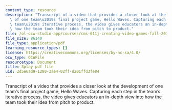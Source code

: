 ```yaml
---
content_type: resource
description: "Transcript of a video that provides a closer look at the development\
  \ of one team\u2019s final project game, Hello Waves. Capturing each step in the\
  \ team\u2019s iterative process, the video gives educators an in-depth view into\
  \ how the team took their idea from pitch to product."
file: /ol-ocw-studio-app/courses/cms-611j-creating-video-games-fall-2014/2d5e6ad912803ae402ffd201ffd3fe84_lxpXowuUdKw.pdf
file_size: 86140
file_type: application/pdf
learning_resource_types: []
license: https://creativecommons.org/licenses/by-nc-sa/4.0/
ocw_type: OCWFile
resourcetype: Document
title: 3play pdf file
uid: 2d5e6ad9-1280-3ae4-02ff-d201ffd3fe84
---
```

Transcript of a video that provides a closer look at the development of one team’s final project game, Hello Waves. Capturing each step in the team’s iterative process, the video gives educators an in-depth view into how the team took their idea from pitch to product.